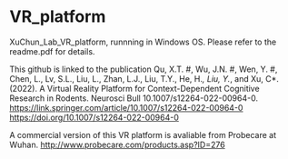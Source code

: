 # VR_platform
 XuChun_Lab_VR_platform, runnning in Windows OS.
 Please refer to the readme.pdf for details.

This github is linked to the publication
Qu, X.T. #, Wu, J.N. #, Wen, Y. #, Chen, L., Lv, S.L., Liu, L., Zhan, L.J., Liu, T.Y., He, H.*, Liu, Y.*, and Xu, C*. (2022). A Virtual Reality Platform for Context-Dependent Cognitive Research in Rodents. Neurosci Bull 10.1007/s12264-022-00964-0.
https://link.springer.com/article/10.1007/s12264-022-00964-0
https://doi.org/10.1007/s12264-022-00964-0

A commercial version of this VR platform is avaliable from Probecare at Wuhan.
http://www.probecare.com/products.asp?ID=276
